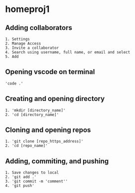 # homeproj1

## Adding collaborators
    1. Settings
    2. Manage Access
    3. Invite a collaborator
    4. Search using username, full name, or email and select
    5. Add

## Opening vscode on terminal
    'code .'

## Creating and opening directory
    1. 'mkdir [directory_name]'
    2. 'cd [directory_name]'

## Cloning and opening repos
    1. 'git clone [repo_https_address]'
    2. 'cd [repo_name]'

## Adding, commiting, and pushing
    1. Save changes to local 
    2. 'git add .'
    3. 'git commit -m 'comment''
    4. 'git push'

